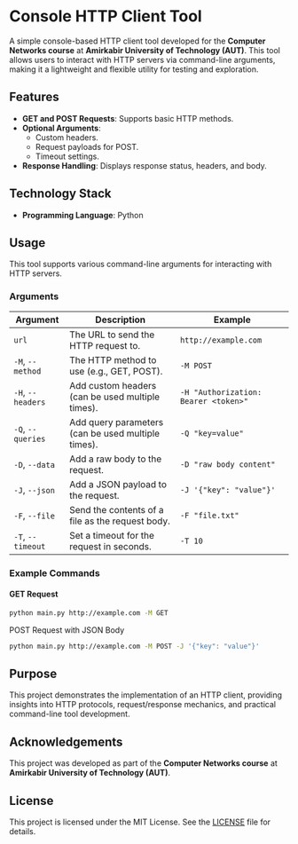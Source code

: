 # Console HTTP Client Tool  

A simple console-based HTTP client tool developed for the **Computer Networks course** at **Amirkabir University of Technology (AUT)**. This tool allows users to interact with HTTP servers via command-line arguments, making it a lightweight and flexible utility for testing and exploration.  

## Features  
- **GET and POST Requests**: Supports basic HTTP methods.  
- **Optional Arguments**:  
  - Custom headers.  
  - Request payloads for POST.  
  - Timeout settings.  
- **Response Handling**: Displays response status, headers, and body.  

## Technology Stack  
- **Programming Language**: Python  

## Usage  
This tool supports various command-line arguments for interacting with HTTP servers.  

### Arguments  

| Argument      | Description                                      | Example                          |
|---------------|--------------------------------------------------|----------------------------------|
| `url`         | The URL to send the HTTP request to.             | `http://example.com`            |
| `-M`, `--method` | The HTTP method to use (e.g., GET, POST).        | `-M POST`                       |
| `-H`, `--headers` | Add custom headers (can be used multiple times). | `-H "Authorization: Bearer <token>"` |
| `-Q`, `--queries` | Add query parameters (can be used multiple times). | `-Q "key=value"`                |
| `-D`, `--data`   | Add a raw body to the request.                  | `-D "raw body content"`         |
| `-J`, `--json`   | Add a JSON payload to the request.              | `-J '{"key": "value"}'`         |
| `-F`, `--file`   | Send the contents of a file as the request body. | `-F "file.txt"`                 |
| `-T`, `--timeout`| Set a timeout for the request in seconds.       | `-T 10`                         |

### Example Commands  

#### GET Request  
```bash
python main.py http://example.com -M GET
```
POST Request with JSON Body
```bash
python main.py http://example.com -M POST -J '{"key": "value"}'
```

## Purpose  
This project demonstrates the implementation of an HTTP client, providing insights into HTTP protocols, request/response mechanics, and practical command-line tool development.

## Acknowledgements  
This project was developed as part of the **Computer Networks course** at **Amirkabir University of Technology (AUT)**.  

## License  
This project is licensed under the MIT License. See the [LICENSE](LICENSE) file for details.  
